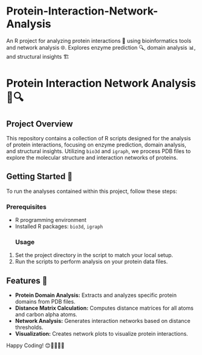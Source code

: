 # Protein-Interaction-Network-Analysis
An R project for analyzing protein interactions 🧬 using bioinformatics tools and network analysis 🌐. Explores enzyme prediction 🔍, domain analysis 📊, and structural insights 🏗️

# Protein Interaction Network Analysis 🧬🔍

## Project Overview
This repository contains a collection of R scripts designed for the analysis of protein interactions, focusing on enzyme prediction, domain analysis, and structural insights. Utilizing `bio3d` and `igraph`, we process PDB files to explore the molecular structure and interaction networks of proteins.

## Getting Started 🚀
To run the analyses contained within this project, follow these steps:

### Prerequisites
- R programming environment
- Installed R packages: `bio3d`, `igraph`
  ### Usage
1. Set the project directory in the script to match your local setup.
2. Run the scripts to perform analysis on your protein data files.

## Features 🌟
- **Protein Domain Analysis:** Extracts and analyzes specific protein domains from PDB files.
- **Distance Matrix Calculation:** Computes distance matrices for all atoms and carbon alpha atoms.
- **Network Analysis:** Generates interaction networks based on distance thresholds.
- **Visualization:** Creates network plots to visualize protein interactions.

Happy Coding! 😊👩‍💻👨‍💻

